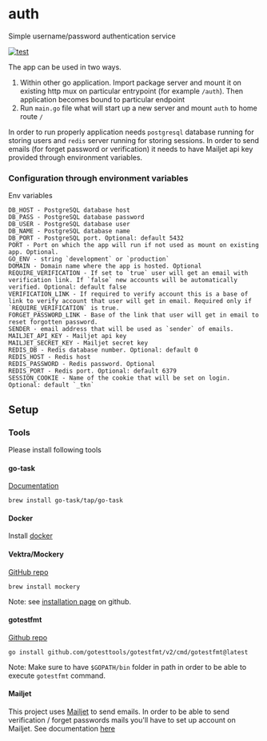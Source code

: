 # auth

Simple username/password authentication service

[![test](https://github.com/djordjev/auth/actions/workflows/test.yaml/badge.svg)](https://github.com/djordjev/auth/actions/workflows/test.yaml)

The app can be used in two ways.

1. Within other go application. Import package server and mount it on existing http mux on particular entrypoint
   (for example `/auth`). Then application becomes bound to particular endpoint
2. Run `main.go` file what will start up a new server and mount `auth` to home route `/`

In order to run properly application needs `postgresql` database running for storing users and `redis` server running
for storing sessions. In order to send emails (for forget password or verification) it needs to have Mailjet api key
provided through environment variables.

### Configuration through environment variables

Env variables

```
DB_HOST - PostgreSQL database host
DB_PASS - PostgreSQL database password
DB_USER - PostgreSQL database user
DB_NAME - PostgreSQL database name
DB_PORT - PostgreSQL port. Optional: default 5432
PORT - Port on which the app will run if not used as mount on existing app. Optional.
GO_ENV - string `development` or `production`
DOMAIN - Domain name where the app is hosted. Optional
REQUIRE_VERIFICATION - If set to `true` user will get an email with verification link. If `false` new accounts will be automatically verified. Optional: default false
VERIFICATION_LINK - If required to verify account this is a base of link to verify account that user will get in email. Required only if `REQUIRE_VERIFICATION` is true.
FORGET_PASSWORD_LINK - Base of the link that user will get in email to reset forgotten password.
SENDER - email address that will be used as `sender` of emails.
MAILJET_API_KEY - Mailjet api key
MAILJET_SECRET_KEY - Mailjet secret key
REDIS_DB - Redis database number. Optional: default 0
REDIS_HOST - Redis host
REDIS_PASSWORD - Redis password. Optional
REDIS_PORT - Redis port. Optional: default 6379
SESSION_COOKIE - Name of the cookie that will be set on login. Optional: default `_tkn`
```

## Setup

### Tools

Please install following tools

#### go-task

[Documentation](https://taskfile.dev/installation/)

```
brew install go-task/tap/go-task
```

#### Docker

Install [docker](https://docs.docker.com/get-docker/)

#### Vektra/Mockery

[GitHub repo](https://github.com/vektra/mockery)

```
brew install mockery
```

Note: see [installation page](https://github.com/vektra/mockery/wiki/Installation-Methods#go-install) on github.

#### gotestfmt

[Github repo](https://github.com/GoTestTools/gotestfmt#github-actions)

```
go install github.com/gotesttools/gotestfmt/v2/cmd/gotestfmt@latest
```

Note: Make sure to have `$GOPATH/bin` folder in path in order to be able to execute `gotestfmt` command.

#### Mailjet

This project uses [Mailjet](https://www.mailjet.com/) to send emails. In order to be able to send verification / forget passwords mails you'll
have to set up account on Mailjet. See documentation [here](https://documentation.mailjet.com/hc/en-us)
